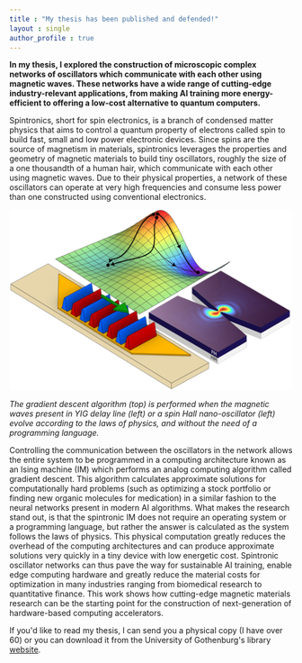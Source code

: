 ```yaml
---
title : "My thesis has been published and defended!"
layout : single
author_profile : true
---
```


**In my thesis, I explored the construction of microscopic complex networks of oscillators which communicate with each other using magnetic waves. These networks have a wide range of cutting-edge industry-relevant applications, from making AI training more energy-efficient to offering a low-cost alternative to quantum computers.**

Spintronics, short for spin electronics, is a branch of condensed matter physics that aims to control a quantum property of electrons called spin to build fast, small and low power electronic devices. Since spins are the source of magnetism in materials, spintronics leverages the properties and geometry of magnetic materials to build tiny oscillators, roughly the size of a one thousandth of a human hair, which communicate with each other using magnetic waves. Due to their physical properties, a network of these oscillators can operate at very high frequencies and consume less power than one constructed using conventional electronics.

![Gradient descent and two types of spintronic oscillators.](../assets/images/thesis-cover.png)

*The gradient descent algorithm (top) is performed when the magnetic waves present in YIG delay line (left) or a spin Hall nano-oscillator (left) evolve according to the laws of physics, and without the need of a programming language.*

Controlling the communication between the oscillators in the network allows the entire system to be programmed in a computing architecture known as an Ising machine (IM) which performs an analog computing algorithm called gradient descent. This algorithm calculates approximate solutions for computationally hard problems (such as optimizing a stock portfolio or finding new organic molecules for medication) in a similar fashion to the neural networks present in modern AI algorithms. What makes the research stand out, is that the spintronic IM does not require an operating system or a programming language, but rather the answer is calculated as the system follows the laws of physics. This physical computation greatly reduces the overhead of the computing architectures and can produce approximate solutions very quickly in a tiny device with low energetic cost. Spintronic oscillator networks can thus pave the way for sustainable AI training, enable edge computing hardware and greatly reduce the material costs for optimization in many industries ranging from biomedical research to quantitative finance. This work shows how cutting-edge magnetic materials research can be the starting point for the construction of next-generation of hardware-based computing accelerators.


If you'd like to read my thesis, I can send you a physical copy (I have over 60) or you can download it from the University of Gothenburg's library <a href="https://gupea.ub.gu.se/handle/2077/85522" target="_blank">website</a>.